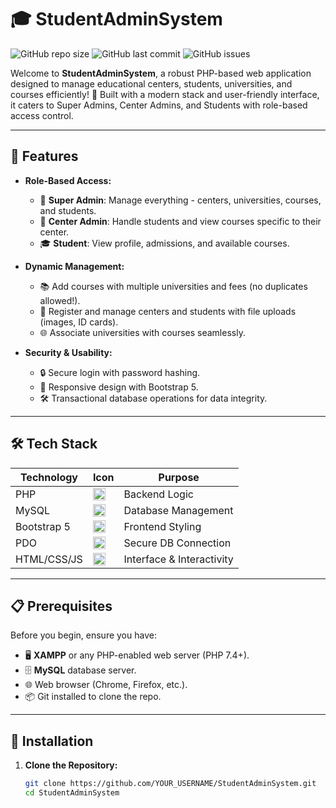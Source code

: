 # 🎓 StudentAdminSystem

![GitHub repo size](https://img.shields.io/github/repo-size/YOUR_USERNAME/StudentAdminSystem?style=for-the-badge)
![GitHub last commit](https://img.shields.io/github/last-commit/YOUR_USERNAME/StudentAdminSystem?style=for-the-badge)
![GitHub issues](https://img.shields.io/github/issues/YOUR_USERNAME/StudentAdminSystem?style=for-the-badge)

Welcome to **StudentAdminSystem**, a robust PHP-based web application designed to manage educational centers, students, universities, and courses efficiently! 🚀 Built with a modern stack and user-friendly interface, it caters to Super Admins, Center Admins, and Students with role-based access control.

---

## 🌟 Features

- **Role-Based Access:**
  - 👑 **Super Admin**: Manage everything - centers, universities, courses, and students.
  - 🏢 **Center Admin**: Handle students and view courses specific to their center.
  - 🎓 **Student**: View profile, admissions, and available courses.

- **Dynamic Management:**
  - 📚 Add courses with multiple universities and fees (no duplicates allowed!).
  - 🏫 Register and manage centers and students with file uploads (images, ID cards).
  - 🌐 Associate universities with courses seamlessly.

- **Security & Usability:**
  - 🔒 Secure login with password hashing.
  - 📱 Responsive design with Bootstrap 5.
  - 🛠️ Transactional database operations for data integrity.

---

## 🛠️ Tech Stack

| Technology       | Icon                                      | Purpose                  |
|------------------|-------------------------------------------|--------------------------|
| PHP              | <img src="https://img.icons8.com/color/48/000000/php.png" width="20"/> | Backend Logic            |
| MySQL            | <img src="https://img.icons8.com/color/48/000000/mysql.png" width="20"/> | Database Management      |
| Bootstrap 5      | <img src="https://img.icons8.com/color/48/000000/bootstrap.png" width="20"/> | Frontend Styling         |
| PDO              | <img src="https://img.icons8.com/ios-filled/50/000000/database.png" width="20"/> | Secure DB Connection     |
| HTML/CSS/JS      | <img src="https://img.icons8.com/color/48/000000/html-5.png" width="20"/> | Interface & Interactivity |

---

## 📋 Prerequisites

Before you begin, ensure you have:

- 🖥️ **XAMPP** or any PHP-enabled web server (PHP 7.4+).
- 🗄️ **MySQL** database server.
- 🌐 Web browser (Chrome, Firefox, etc.).
- 📦 Git installed to clone the repo.

---

## 🚀 Installation

1. **Clone the Repository:**
   ```bash
   git clone https://github.com/YOUR_USERNAME/StudentAdminSystem.git
   cd StudentAdminSystem
